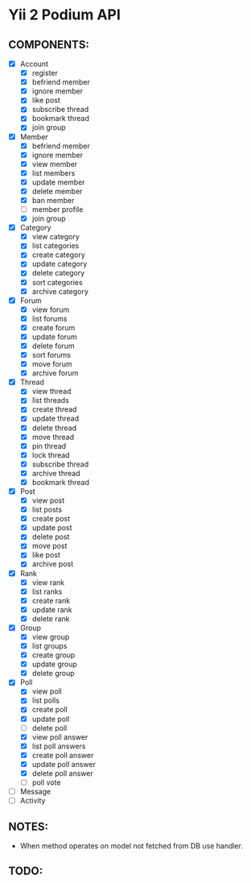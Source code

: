 # Yii 2 Podium API

## COMPONENTS:

- [x] Account
  - [x] register
  - [x] befriend member
  - [x] ignore member
  - [x] like post
  - [x] subscribe thread
  - [x] bookmark thread
  - [x] join group
- [x] Member
  - [x] befriend member
  - [x] ignore member
  - [x] view member
  - [x] list members
  - [x] update member
  - [x] delete member
  - [x] ban member
  - [ ] member profile
  - [x] join group
- [x] Category
  - [x] view category
  - [x] list categories
  - [x] create category
  - [x] update category
  - [x] delete category
  - [x] sort categories
  - [x] archive category
- [x] Forum
  - [x] view forum
  - [x] list forums
  - [x] create forum
  - [x] update forum
  - [x] delete forum
  - [x] sort forums
  - [x] move forum
  - [x] archive forum
- [x] Thread
  - [x] view thread
  - [x] list threads
  - [x] create thread
  - [x] update thread
  - [x] delete thread
  - [x] move thread
  - [x] pin thread
  - [x] lock thread
  - [x] subscribe thread
  - [x] archive thread
  - [x] bookmark thread
- [x] Post
  - [x] view post
  - [x] list posts
  - [x] create post
  - [x] update post
  - [x] delete post
  - [x] move post
  - [x] like post
  - [x] archive post
- [x] Rank
  - [x] view rank
  - [x] list ranks
  - [x] create rank
  - [x] update rank
  - [x] delete rank
- [x] Group
  - [x] view group
  - [x] list groups
  - [x] create group
  - [x] update group
  - [x] delete group
- [x] Poll
  - [x] view poll
  - [x] list polls
  - [x] create poll
  - [x] update poll
  - [ ] delete poll
  - [x] view poll answer
  - [x] list poll answers
  - [x] create poll answer
  - [x] update poll answer
  - [x] delete poll answer
  - [ ] poll vote
- [ ] Message
- [ ] Activity

## NOTES:

- When method operates on model not fetched from DB use handler.

## TODO:

